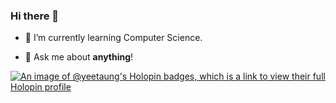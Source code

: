 ### Hi there 👋 
- 🌱 I’m currently learning Computer Science.

- 💬 Ask me about **anything**!

  
[![An image of @yeetaung's Holopin badges, which is a link to view their full Holopin profile](https://holopin.me/yeetaung)](https://holopin.io/@yeetaung)
<!--
**Yee-Taung/Yee-Taung** is a ✨ _special_ ✨ repository because its `README.md` (this file) appears on your GitHub profile.

Here are some ideas to get you started:

 🔭 I’m currently working on AI and DS related subjects.
 🌱 I’m currently learning Computer Science.
- 👯 I’m looking to collaborate on ...
- 🤔 I’m looking for help with ...
- 💬 Ask me about ...
- 📫 How to reach me: ...
- 😄 Pronouns: ...
- ⚡ Fun fact: ...
-->
